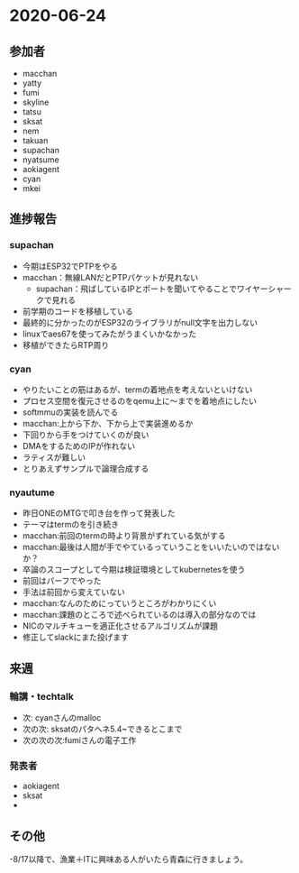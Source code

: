 # 2020-06-24
## 参加者
- macchan
- yatty
- fumi
- skyline
- tatsu
- sksat
- nem
- takuan
- supachan
- nyatsume
- aokiagent
- cyan
- mkei

## 進捗報告
### supachan
- 今期はESP32でPTPをやる
- macchan：無線LANだとPTPパケットが見れない
  - supachan：飛ばしているIPとポートを聞いてやることでワイヤーシャークで見れる
- 前学期のコードを移植している
- 最終的に分かったのがESP32のライブラリがnull文字を出力しない
- linuxでaes67を使ってみたがうまくいかなかった
- 移植ができたらRTP周り

### cyan
- やりたいことの筋はあるが、termの着地点を考えないといけない
- プロセス空間を復元させるのをqemu上に〜までを着地点にしたい
- softmmuの実装を読んでる
- macchan:上から下か、下から上で実装進めるか
- 下回りから手をつけていくのが良い
- DMAをするためのIPが作れない
- ラティスが難しい
- とりあえずサンプルで論理合成する

### nyautume
- 昨日ONEのMTGで叩き台を作って発表した
- テーマはtermのを引き続き
- macchan:前回のtermの時より背景がずれている気がする
- macchan:最後は人間が手でやているっていうことをいいたいのではないか？
- 卒論のスコープとして今期は検証環境としてkubernetesを使う
- 前回はパーフでやった
- 手法は前回から変えていない
- macchan:なんのためにっていうところがわかりにくい
- macchan:課題のところで述べられているのは導入の部分なのでは
- NICのマルチキューを適正化させるアルゴリズムが課題
- 修正してslackにまた投げます


## 来週
### 輪講・techtalk
- 次: cyanさんのmalloc
- 次の次: sksatのパタへネ5.4~できるとこまで
- 次の次の次:fumiさんの電子工作
### 発表者
- aokiagent
- sksat
- 

## その他
-8/17以降で、漁業＋ITに興味ある人がいたら青森に行きましょう。
